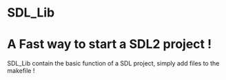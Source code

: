 SDL_Lib
========
A Fast way to start a SDL2 project !
========
SDL_Lib contain the basic function of a SDL project, simply add files to the makefile !
